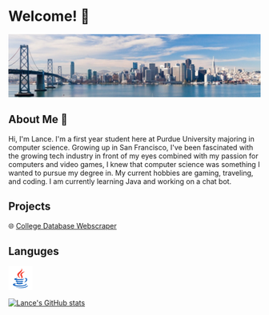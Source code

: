# Welcome! 👋

![SF!](1622401392080.jpg)

## About Me 👦
Hi, I'm Lance. I'm a first year student here at Purdue University majoring in computer science. Growing up in San Francisco, I've been fascinated with the growing tech industry in front of my eyes combined with my passion for computers and video games, I knew that computer science was something I wanted to pursue my degree in. My current hobbies are gaming, traveling, and coding. I am currently learning Java and working on a chat bot. 

## Projects

🌐 [College Database Webscraper](https://github.com/LanceMa03/CollegeDatabaseWebScraper)

## Languges

![Jave Icon](java.png)

[![Lance's GitHub stats](https://github-readme-stats.vercel.app/api?username=LanceMa03)](https://github.com/anuraghazra/github-readme-stats) 


